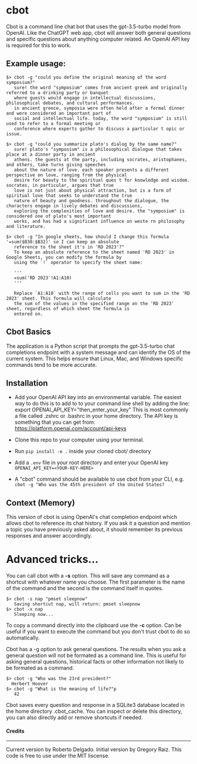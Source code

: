 # cbot
Cbot is a command line chat bot that uses the gpt-3.5-turbo model from OpenAI. Like the ChatGPT web app, cbot will answer both general questions and specific questions about anything computer related. An OpenAI API key is required for this to work. 

## Example usage:
```
$> cbot -g "could you define the original meaning of the word symposium?"
   sure! the word "symposium" comes from ancient greek and originally referred to a drinking party or banquet
   where guests would engage in intellectual discussions, philosophical debates, and cultural performances.
   in ancient greece, symposia were often held after a formal dinner and were considered an important part of
   social and intellectual life. today, the word "symposium" is still used to refer to a formal meeting or
   conference where experts gather to discuss a particular t opic or issue.

$> cbot -g "could you summarize plato's dialog by the same name?"       
   sure! plato's "symposium" is a philosophical dialogue that takes place at a dinner party in ancient
   athens. the guests at the party, including socrates, aristophanes, and others, take turns giving speeches
   about the nature of love. each speaker presents a different perspective on love, ranging from the physical
   desire for beauty to the spiritual ques t for knowledge and wisdom. socrates, in particular, argues that true
   love is not just about physical attraction, but is a form of spiritual love that seeks to understand the true
   nature of beauty and goodness. throughout the dialogue, the characters engage in lively debates and discussions,
   exploring the complexities of love and desire. the "symposium" is considered one of plato's most important
   works, and has had a significant influence on weste rn philosophy and literature.

$> cbot -g "In google sheets, how should I change this formula '=sum($B30:$B32)' so I can keep an absolute
   reference to the sheet it's in 'RD 2023'?" 
   To keep an absolute reference to the sheet named 'RD 2023' in Google Sheets, you can modify the formula by
   using the `!` operator to specify the sheet name:

   '''
   =sum('RD 2023'!A1:A10)
   '''

   Replace `A1:A10` with the range of cells you want to sum in the 'RD 2023' sheet. This formula will calculate
   the sum of the values in the specified range on the 'RD 2023' sheet, regardless of which sheet the formula is
   entered on.

```

## Cbot Basics
The application is a Python script that prompts the gpt-3.5-turbo chat completions endpoint with a system message and can identify the OS of the current system. This helps ensure that Linux, Mac, and Windows specific commands tend to be more accurate.  

## Installation

- Add your OpenAI API key into an environmental variable. The easiest way to do this is to add to to your command line shell by adding the line:  export OPENAI_API_KEY="then_enter_your_key"
This is most commonly a file called .zshrc or .bashrc in your home directory.  The API key is something that you can get from: https://platform.openai.com/account/api-keys

- Clone this repo to your computer using your terminal.
- Run `pip install -e .` inside your cloned cbot/ directory
- Add a `.env` file in your root directory and enter your OpenAI key `OPENAI_API_KEY=<YOUR-KEY-HERE>`
- A "cbot" command should be available to use cbot from your CLI, e.g. `cbot -g "Who was the 45th president of the United States?`

## Context (Memory)

This version of cbot is using OpenAI's chat completion endpoint which allows cbot to reference its chat history. If you ask it a question and mention a topic you have previously asked about, it should remember its previous responses and answer accordingly. 


# Advanced tricks...

You can call cbot with a **-s** option. This will save any command as a shortcut with whatever name you choose. The first parameter is the name of the command and the second is the command itself in quotes. 
```
$> cbot -s nap "pmset sleepnow"
   Saving shortcut nap, will return: pmset sleepnow
$> cbot -x nap
   Sleeping now...
```

To copy a command directly into the clipboard use the **-c** option. Can be useful if you want to execute the command but you don't trust cbot to do so automatically. 

Cbot has a -g option to ask general questions. The results when you ask a general question will not be formated as a command line. This is useful for asking general questions, historical facts or other information not likely to be formated as a command. 
```
$> cbot -g "Who was the 23rd president?"
  Herbert Hoover  
$> cbot -g "What is the meaning of life?"p
   42
```


Cbot saves every question and response in a SQLite3 database located in the home directory .cbot_cache. You can inspect or delete this directory, you can also directly add or remove shortcuts if needed.



#### Credits
----
Current version by Roberto Delgado. 
Initial version by Gregory Raiz. 
This code is free to use under the MIT liscense.
